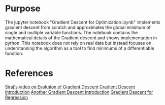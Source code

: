 # Purpose
The jupyter notebook "Gradient Descent for Optimization.ipynb" implements gradient descent from scratch and approximates the global minimum of single and multiple variable functions. The notebook contains the mathematical details of the Gradient descent and shows implementation in python. This notebook does not rely on real data but instead focuses on understanding the algorithm as a tool to find minimums of a differentiable function. 

# References
[Siraj's video on Evolution of Gradient Descent](https://www.youtube.com/watch?v=nhqo0u1a6fw&t=334s)
[Gradient Descent Introduction](https://www.analyticsvidhya.com/blog/2017/03/introduction-to-gradient-descent-algorithm-along-its-variants/)
[Another Gradient Descent Introduction](http://www.big-data.tips/gradient-descent)
[Gradient Descent for Regression](https://spin.atomicobject.com/2014/06/24/gradient-descent-linear-regression/)

